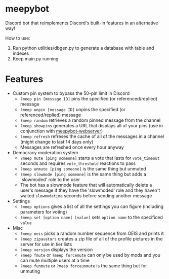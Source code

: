 # meepybot
Discord bot that reimplements Discord's built-in features in an alternative way!

How to use:
1. Run python utilities/dbgen.py to generate a database with table and indexes
2. Keep main.py running

# Features
* Custom pin system to bypass the 50-pin limit in Discord
  - `?meep pin [message ID]` pins the specified (or referenced/replied) message
  - `?meep unpin [message ID]` unpins the specified (or referenced/replied) message
  - `?meep random` retrieves a random pinned message from the channel
  - `?meep showpins` generates a URL that displays all of your pins (use in conjunction with [meepybot-webserver](https://github.com/lilbillybiscuit/meepybot-webserver))
  - `?meep refresh` refreses the cache of all of the messages in a channel (might change to last 14 days only)
  - Messages are refreshed once every hour anyway
* Democracy moderation system
  - `?meep mute [ping someone]` starts a vote that lasts for `vote_timeout` seconds and requires `vote_threshold` reactions to pass
  - `?meep unmute [ping someone]` is the same thing but unmuted
  - `?meep slowmode [ping someone]` is the same thing but adds a 'slowmoded' role to the user
  - The bot has a slowmode feature that will automatically delete a user's message if they have the 'slowmoded' role and they haven't waited `slowmodetime` seconds before sending another message
* Settings
  - `?meep options` gives a list of all the settings you can figure (including parameters for voting)
  - `?meep set [option name] [value]` sets `option name` to the specificed `value`
* Misc
  - `?meep oeis` picks a random number sequence from OEIS and prints it
  - `?meep zipavatars` creates a zip file of all of the profile pictures in the server for use in tier lists
  - `?meep version` displays the version
  - `?meep fmute` or `?meep forcemute` can only be used by mods and you can mute multiple users at a time
  - `?meep funmute` or `?meep forceunmute` is the same thing but for unmuting
